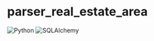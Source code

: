 # parser_real_estate_area

![Python](https://img.shields.io/badge/python-3670A0?style=for-the-badge&logo=python&logoColor=ffdd54)
![SQLAlchemy](https://img.shields.io/badge/sqlalchemy-3670A0?style=for-the-badge&logo=sqlalchemy&logoColor=DC143C)
